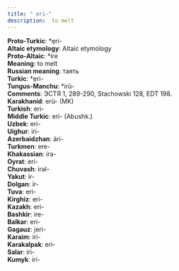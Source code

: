 ```yaml
---
title: " eri-"
description:  to melt
---
```


<strong>Proto-Turkic</strong>:  *ẹri-<br>
<strong>Altaic etymology</strong>:  Altaic etymology<br>
<strong> Proto-Altaic</strong>:  *ire<br>
<strong>Meaning</strong>:  to melt<br>
<strong>Russian meaning</strong>:  таять<br>
<strong>Turkic</strong>:  *ẹri-<br>
<strong>Tungus-Manchu</strong>:  *irū-<br>
<strong>Comments</strong>:  ЭСТЯ 1, 289-290, Stachowski 128, EDT 198.<br>
<strong>Karakhanid</strong>:  erü- (MK)<br>
<strong>Turkish</strong>:  eri-<br>
<strong>Middle Turkic</strong>:  eri- (Abushk.)<br>
<strong>Uzbek</strong>:  eri-<br>
<strong>Uighur</strong>:  iri-<br>
<strong>Azerbaidzhan</strong>:  äri-<br>
<strong>Turkmen</strong>:  ere-<br>
<strong>Khakassian</strong>:  irǝ-<br>
<strong>Oyrat</strong>:  eri-<br>
<strong>Chuvash</strong>:  irǝl-<br>
<strong>Yakut</strong>:  ir-<br>
<strong>Dolgan</strong>:  ir-<br>
<strong>Tuva</strong>:  eri-<br>
<strong>Kirghiz</strong>:  eri-<br>
<strong>Kazakh</strong>:  eri-<br>
<strong>Bashkir</strong>:  ire-<br>
<strong>Balkar</strong>:  eri-<br>
<strong>Gagauz</strong>:  jeri-<br>
<strong>Karaim</strong>:  iri-<br>
<strong>Karakalpak</strong>:  eri-<br>
<strong>Salar</strong>:  iri-<br>
<strong>Kumyk</strong>:  iri-<br>


